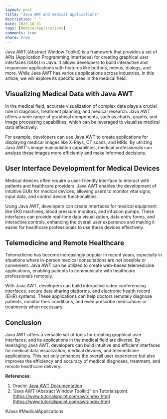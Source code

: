 ```yaml
---
layout: post
title: "Java AWT and medical applications"
description: " "
date: 2023-10-31
tags: [MedicalApplications]
comments: true
share: true
---
```


Java AWT (Abstract Window Toolkit) is a framework that provides a set of APIs (Application Programming Interfaces) for creating graphical user interfaces (GUIs) in Java. It allows developers to build interactive and responsive applications with features like buttons, menus, dialogs, and more. While Java AWT has various applications across industries, in this article, we will explore its specific uses in the medical field.

## Visualizing Medical Data with Java AWT

In the medical field, accurate visualization of complex data plays a crucial role in diagnosis, treatment planning, and medical research. Java AWT offers a wide range of graphical components, such as charts, graphs, and image processing capabilities, which can be leveraged to visualize medical data effectively.

For example, developers can use Java AWT to create applications for displaying medical images like X-Rays, CT scans, and MRIs. By utilizing Java AWT's image manipulation capabilities, medical professionals can analyze these images more efficiently and make informed decisions.

## User Interface Development for Medical Devices

Medical devices often require a user-friendly interface to interact with patients and healthcare providers. Java AWT enables the development of intuitive GUIs for medical devices, allowing users to monitor vital signs, input data, and control device functionalities.

Using Java AWT, developers can create interfaces for medical equipment like EKG machines, blood pressure monitors, and infusion pumps. These interfaces can provide real-time data visualization, data entry forms, and interactive controls, enhancing the overall user experience and making it easier for healthcare professionals to use these devices effectively.

## Telemedicine and Remote Healthcare

Telemedicine has become increasingly popular in recent years, especially in situations where in-person medical consultations are not possible or convenient. Java AWT can be utilized to create web-based telemedicine applications, enabling patients to communicate with healthcare professionals remotely.

With Java AWT, developers can build interactive video conferencing interfaces, secure data sharing platforms, and electronic health record (EHR) systems. These applications can help doctors remotely diagnose patients, monitor their conditions, and even prescribe medications or treatments when necessary.

## Conclusion

Java AWT offers a versatile set of tools for creating graphical user interfaces, and its applications in the medical field are diverse. By leveraging Java AWT, developers can build intuitive and efficient interfaces for medical data visualization, medical devices, and telemedicine applications. This not only enhances the overall user experience but also improves the efficiency and accuracy of medical diagnoses, treatment, and remote healthcare delivery.

**References:**
1. Oracle: [Java AWT Documentation](https://docs.oracle.com/en/java/javase/14/docs/api/java.desktop/java/awt/package-summary.html)
2. "Java AWT (Abstract Window Toolkit)" on Tutorialspoint: [https://www.tutorialspoint.com/awt/index.htm](https://www.tutorialspoint.com/awt/index.htm)

#Java #MedicalApplications